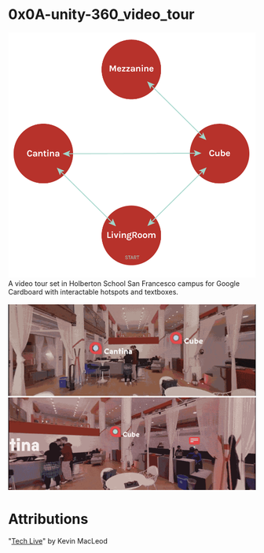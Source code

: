 # 0x0A-unity-360_video_tour
![Screenshot](map.png)<br>
A video tour set in Holberton School San Francesco campus for Google Cardboard with interactable hotspots and textboxes.<br><br>
![Alt Text](example2.gif)<br>
![Alt Text](example1.gif)<br>
# Attributions
"[Tech Live](https://incompetech.filmmusic.io/song/4463-tech-live/)" by Kevin MacLeod